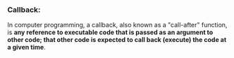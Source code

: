 ### Callback: 
In computer programming, a callback, also known as a "call-after" function, is **any reference to executable code that is passed as an argument to other code; that other code is expected to call back (execute) the code at a given time**.

